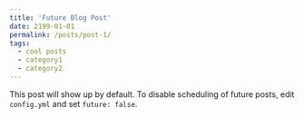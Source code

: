 ```yaml
---
title: 'Future Blog Post'
date: 2199-01-01
permalink: /posts/post-1/
tags:
  - cool posts
  - category1
  - category2
---
```


This post will show up by default. To disable scheduling of future posts, edit `config.yml` and set `future: false`. 
